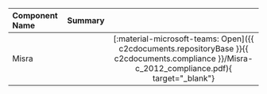 

| Component Name|   Summary |  |   
| :------------- | :------------ | :------------: | 
| Misra |  |  [:material-microsoft-teams: Open]({{ c2cdocuments.repositoryBase }}{{ c2cdocuments.compliance }}/Misra-c_2012_compliance.pdf){ target="_blank"} |
